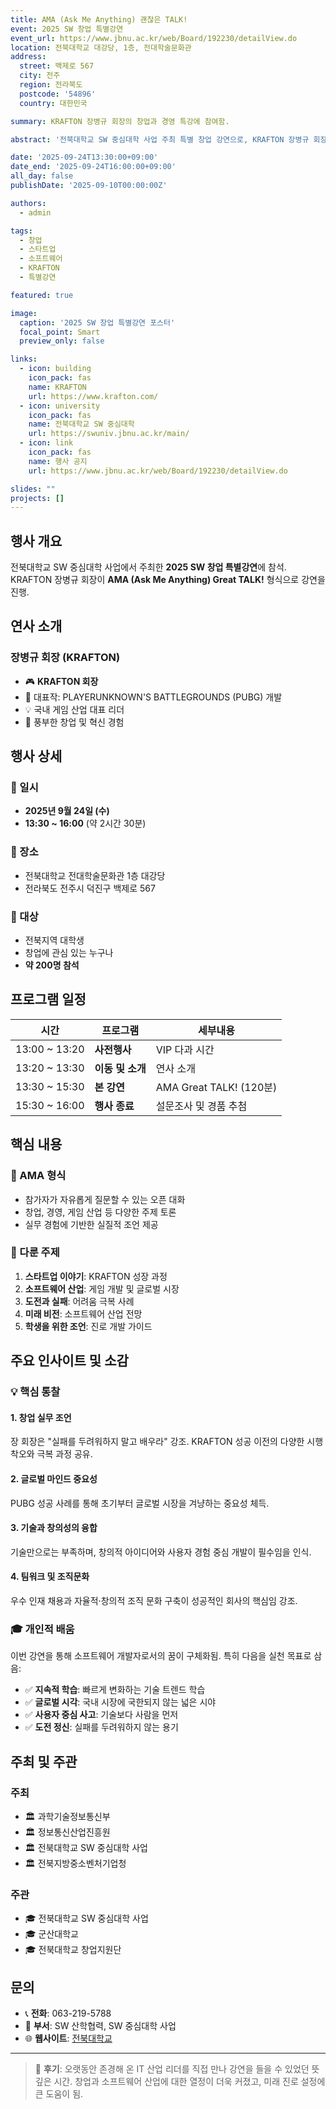 ```yaml
---
title: AMA (Ask Me Anything) 괜찮은 TALK!
event: 2025 SW 창업 특별강연
event_url: https://www.jbnu.ac.kr/web/Board/192230/detailView.do
location: 전북대학교 대강당, 1층, 전대학술문화관
address:
  street: 백제로 567
  city: 전주
  region: 전라북도
  postcode: '54896'
  country: 대한민국

summary: KRAFTON 장병규 회장의 창업과 경영 특강에 참여함.

abstract: '전북대학교 SW 중심대학 사업 주최 특별 창업 강연으로, KRAFTON 장병규 회장이 창업, 경영, 소프트웨어 산업에 대한 생생한 경험과 통찰을 공유. AMA(Ask Me Anything) 형식으로 진행되어 학생들과 자유롭게 소통.'

date: '2025-09-24T13:30:00+09:00'
date_end: '2025-09-24T16:00:00+09:00'
all_day: false
publishDate: '2025-09-10T00:00:00Z'

authors:
  - admin

tags:
  - 창업
  - 스타트업
  - 소프트웨어
  - KRAFTON
  - 특별강연

featured: true

image:
  caption: '2025 SW 창업 특별강연 포스터'
  focal_point: Smart
  preview_only: false

links:
  - icon: building
    icon_pack: fas
    name: KRAFTON
    url: https://www.krafton.com/
  - icon: university
    icon_pack: fas
    name: 전북대학교 SW 중심대학
    url: https://swuniv.jbnu.ac.kr/main/
  - icon: link
    icon_pack: fas
    name: 행사 공지
    url: https://www.jbnu.ac.kr/web/Board/192230/detailView.do

slides: ""
projects: []
---
```


## 행사 개요

전북대학교 SW 중심대학 사업에서 주최한 **2025 SW 창업 특별강연**에 참석. KRAFTON 장병규 회장이 **AMA (Ask Me Anything) Great TALK!** 형식으로 강연을 진행.

## 연사 소개

### 장병규 회장 (KRAFTON)
- 🎮 **KRAFTON 회장**
- 🏢 대표작: PLAYERUNKNOWN'S BATTLEGROUNDS (PUBG) 개발
- 💡 국내 게임 산업 대표 리더
- 🚀 풍부한 창업 및 혁신 경험

## 행사 상세

### 📅 일시
- **2025년 9월 24일 (수)**
- **13:30 ~ 16:00** (약 2시간 30분)

### 📍 장소
- 전북대학교 전대학술문화관 1층 대강당
- 전라북도 전주시 덕진구 백제로 567

### 👥 대상
- 전북지역 대학생
- 창업에 관심 있는 누구나
- **약 200명 참석**

## 프로그램 일정

| 시간 | 프로그램 | 세부내용 |
|------|---------|---------|
| 13:00 ~ 13:20 | **사전행사** | VIP 다과 시간 |
| 13:20 ~ 13:30 | **이동 및 소개** | 연사 소개 |
| 13:30 ~ 15:30 | **본 강연** | AMA Great TALK! (120분) |
| 15:30 ~ 16:00 | **행사 종료** | 설문조사 및 경품 추첨 |

## 핵심 내용

### 💬 AMA 형식
- 참가자가 자유롭게 질문할 수 있는 오픈 대화
- 창업, 경영, 게임 산업 등 다양한 주제 토론
- 실무 경험에 기반한 실질적 조언 제공

### 🎯 다룬 주제
1. **스타트업 이야기**: KRAFTON 성장 과정
2. **소프트웨어 산업**: 게임 개발 및 글로벌 시장
3. **도전과 실패**: 어려움 극복 사례
4. **미래 비전**: 소프트웨어 산업 전망
5. **학생을 위한 조언**: 진로 개발 가이드

## 주요 인사이트 및 소감

### 💡 핵심 통찰

#### 1. 창업 실무 조언
장 회장은 "실패를 두려워하지 말고 배우라" 강조. KRAFTON 성공 이전의 다양한 시행착오와 극복 과정 공유.

#### 2. 글로벌 마인드 중요성
PUBG 성공 사례를 통해 초기부터 글로벌 시장을 겨냥하는 중요성 체득.

#### 3. 기술과 창의성의 융합
기술만으로는 부족하며, 창의적 아이디어와 사용자 경험 중심 개발이 필수임을 인식.

#### 4. 팀워크 및 조직문화
우수 인재 채용과 자율적·창의적 조직 문화 구축이 성공적인 회사의 핵심임 강조.

### 🎓 개인적 배움

이번 강연을 통해 소프트웨어 개발자로서의 꿈이 구체화됨. 특히 다음을 실천 목표로 삼음:

- ✅ **지속적 학습**: 빠르게 변화하는 기술 트렌드 학습
- ✅ **글로벌 시각**: 국내 시장에 국한되지 않는 넓은 시야
- ✅ **사용자 중심 사고**: 기술보다 사람을 먼저
- ✅ **도전 정신**: 실패를 두려워하지 않는 용기

## 주최 및 주관

### 주최
- 🏛️ 과학기술정보통신부
- 🏛️ 정보통신산업진흥원
- 🏛️ 전북대학교 SW 중심대학 사업
- 🏛️ 전북지방중소벤처기업청

### 주관
- 🎓 전북대학교 SW 중심대학 사업
- 🎓 군산대학교
- 🎓 전북대학교 창업지원단

## 문의

- 📞 **전화**: 063-219-5788
- 🏢 **부서**: SW 산학협력, SW 중심대학 사업
- 🌐 **웹사이트**: [전북대학교](https://www.jbnu.ac.kr/)

---

> 💭 **후기**: 오랫동안 존경해 온 IT 산업 리더를 직접 만나 강연을 들을 수 있었던 뜻깊은 시간. 창업과 소프트웨어 산업에 대한 열정이 더욱 커졌고, 미래 진로 설정에 큰 도움이 됨.
